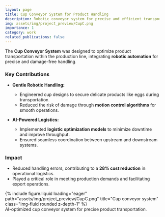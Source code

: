```yaml
---
layout: page
title: Cup Conveyor System for Product Handling
description: Robotic conveyor system for precise and efficient transportation.
img: assets/img/project_preview/CupC.png
importance: 1
category: work
related_publications: false
---
```


The **Cup Conveyor System** was designed to optimize product transportation within the production line, integrating **robotic automation** for precise and damage-free handling.

### Key Contributions

- **Gentle Robotic Handling:**
  - Engineered cup designs to secure delicate products like eggs during transportation.
  - Reduced the risk of damage through **motion control algorithms** for smooth operations.

- **AI-Powered Logistics:**
  - Implemented **logistic optimization models** to minimize downtime and improve throughput.
  - Ensured seamless coordination between upstream and downstream systems.

### Impact

- Reduced handling errors, contributing to a **28% cost reduction** in operational logistics.
- Played a critical role in meeting production demands and facilitating export operations.

<div class="row">
    <div class="col-sm mt-3 mt-md-0">
        {% include figure.liquid loading="eager" path="assets/img/project_preview/CupC.png" title="Cup conveyor system" class="img-fluid rounded z-depth-1" %}
    </div>
</div>
<div class="caption">
    AI-optimized cup conveyor system for precise product transportation.
</div>
